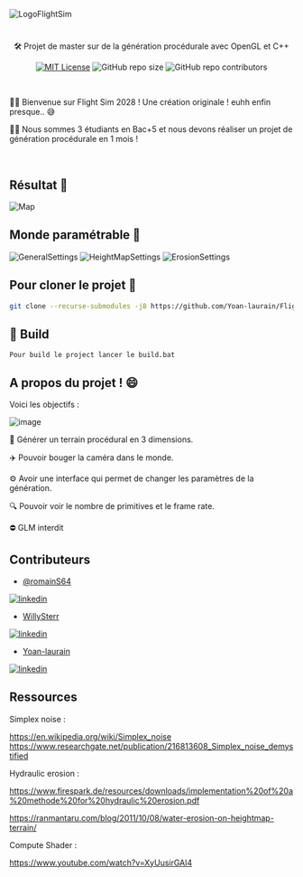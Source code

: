 ![LogoFlightSim](https://github.com/Yoan-laurain/Flight-Sim-2028/assets/80961060/70f84e5e-aa0d-4b12-8426-4a97735e9f00)

#

<p align="center">🛠 Projet de master sur de la génération procédurale avec OpenGL et C++</p>

<div align="center">

[![MIT License](https://img.shields.io/badge/License-MIT-green.svg)](https://choosealicense.com/licenses/mit/)
![GitHub repo size](https://img.shields.io/github/repo-size/Yoan-laurain/Flight-Sim-2028?style=flat&logo=github&logoColor=whitesmoke&label=Repo%20Size)
![GitHub repo contributors](https://img.shields.io/github/contributors-anon/Yoan-laurain/Flight-Sim-2028?style=flat&label=Contributors)

</div>

<br/>

👩‍💻 Bienvenue sur Flight Sim 2028 ! Une création originale ! euhh enfin presque.. 😅

👨‍🎓 Nous sommes 3 étudiants en Bac+5 et nous devons réaliser un projet de génération procédurale en 1 mois ! 

<br/>

## Résultat 🎉

![Map](https://github.com/Yoan-laurain/Flight-Sim-2028/assets/80961060/e5e04ea2-2812-4a98-8330-1cd3305c68d9)

## Monde paramétrable 🔧

![GeneralSettings](https://github.com/Yoan-laurain/Flight-Sim-2028/assets/80961060/de6c0a7e-57da-4eb4-bb62-76b1f46832d7)
![HeightMapSettings](https://github.com/Yoan-laurain/Flight-Sim-2028/assets/80961060/1ffb6fe3-6989-4f21-8554-8f3aa499de5b)
![ErosionSettings](https://github.com/Yoan-laurain/Flight-Sim-2028/assets/80961060/4f5d4a17-d94e-489f-bc8b-5fccf77aa7af)

## Pour cloner le projet 👋

```bash
git clone --recurse-submodules -j8 https://github.com/Yoan-laurain/Flight-Sim-2028.git
```

## 🚀 Build

```
Pour build le project lancer le build.bat
```

## A propos du projet ! 😄

Voici les objectifs : 

![image](https://github.com/Yoan-laurain/OpenGLDiscovery/assets/80961060/6e27162f-6f84-427c-9fea-d7beca8d5457)

🌄 Générer un terrain procédural en 3 dimensions.

✈️ Pouvoir bouger la caméra dans le monde.

⚙️ Avoir une interface qui permet de changer les paramètres de la génération.
  
🔍 Pouvoir voir le nombre de primitives et le frame rate.

⛔ GLM interdit

## Contributeurs

- [@romainS64](https://github.com/RomainS64)

[![linkedin](https://img.shields.io/badge/linkedin-0A66C2?style=for-the-badge&logo=linkedin&logoColor=white)](https://www.linkedin.com/in/romain-salha/)
  
- [WillySterr](https://github.com/WillySterr)

[![linkedin](https://img.shields.io/badge/linkedin-0A66C2?style=for-the-badge&logo=linkedin&logoColor=white)](https://www.linkedin.com/in/charly-picard-b4935a193/)

- [Yoan-laurain](https://github.com/Yoan-laurain)
  
[![linkedin](https://img.shields.io/badge/linkedin-0A66C2?style=for-the-badge&logo=linkedin&logoColor=white)](https://fr.linkedin.com/in/yoan-laurain-568886213)

## Ressources

Simplex noise : 

https://en.wikipedia.org/wiki/Simplex_noise
https://www.researchgate.net/publication/216813608_Simplex_noise_demystified

Hydraulic erosion :

https://www.firespark.de/resources/downloads/implementation%20of%20a%20methode%20for%20hydraulic%20erosion.pdf

https://ranmantaru.com/blog/2011/10/08/water-erosion-on-heightmap-terrain/

Compute Shader : 

https://www.youtube.com/watch?v=XyUusirGAl4
